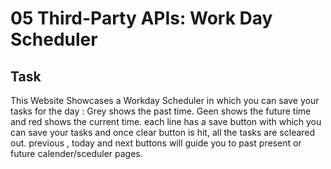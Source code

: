 # 05 Third-Party APIs: Work Day Scheduler

## Task

This Website Showcases a Workday Scheduler in which you can save your tasks for the day :
Grey shows the past time.
Geen shows the future time and
red shows the current time.
each line has a save button with which you can save your tasks and once clear button is hit,
all the tasks are scleared out.
previous , today and next buttons will guide you to past present or future calender/sceduler pages.
